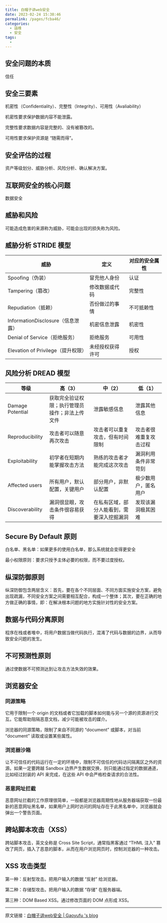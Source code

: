 ```yaml
---
title: 白帽子讲web安全
date: 2023-02-24 15:38:46
permalink: /pages/fcba46/
categories:
  - 运维
  - 安全
tags:
  - 
---
```


## 安全问题的本质

信任

## 安全三要素

机密性（Confidentiality）、完整性（Integrity）、可用性（Avaliability）

机密性要求保护数据内容不能泄露。

完整性要求数据内容是完整的、没有被篡改的。

可用性要求保护资源是 “随需而得”。

## 安全评估的过程

资产等级划分、威胁分析、风险分析、确认解决方案。

## 互联网安全的核心问题

数据安全

## 威胁和风险

可能造成危害的来源称为威胁，可能会出现的损失称为风险。

## 威胁分析 STRIDE 模型

| 威胁                           | 定义       | 对应的安全属性 |
| ---------------------------- | -------- | ------- |
| Spoofing（伪装）                 | 冒充他人身份   | 认证      |
| Tampering（篡改）                | 修改数据或代码  | 完整性     |
| Repudiation（抵赖）              | 否份做过的事情  | 不可抵赖性   |
| InformationDisclosure（信息泄露）  | 机密信息泄露   | 机密性     |
| Denial of Service（拒绝服务）      | 拒绝服务     | 可用性     |
| Elevation of Privilege（提升权限） | 未经授权获得许可 | 授权      |

## 风险分析 DREAD 模型

| 等级               | 高（3）                    | 中（2）                  | 低（1）        |
| ---------------- | ----------------------- | --------------------- | ----------- |
| Damage Potential | 获取完全验证权限；执行管理员操作；非法上传文件 | 泄露敏感信息                | 泄露其他信息      |
| Reproducibility  | 攻击者可以随意再次攻击             | 攻击者可以重复攻击，但有时间限制      | 攻击者很难重复攻击过程 |
| Exploitability   | 初学者在短期内能掌握攻击方法          | 熟练的攻击者才能完成这次攻击        | 漏洞利用条件非常苛刻  |
| Affected users   | 所有用户，默认配置，关键用户          | 部分用户，非默认配置            | 极少数用户，匿名用户  |
| Discoverability  | 漏洞很显眼，攻击条件很容易获得         | 在私有区域，部分人能看到，需要深入挖掘漏洞 | 发现该漏洞极其困难   |

## Secure By Default 原则

白名单、黑名单：如果更多的使用白名单，那么系统就会变得更安全

最小权限原则：要求只授予主体必要的权限，而不要过度授权。

## 纵深防御原则

纵深防御包含两层含义：首先，要在各个不同层面、不同方面实施安全方案，避免出现疏漏，不同安全方案之间需要相互配合，构成一个整体；其次，要在正确的地方做正确的事情，即：在解决根本问题的地方实施针对性的安全方案。

## 数据与代码分离原则

程序在栈或者堆中，将用户数据当做代码执行，混淆了代码与数据的边界，从而导致安全问题的发生。

## 不可预测性原则

通过使数据不可预测达到让攻击方法失效的效果。

## 浏览器安全

### 同源策略

它用于限制一个 origin 的文档或者它加载的脚本如何能与另一个源的资源进行交互。它能帮助阻隔恶意文档，减少可能被攻击的媒介。

浏览器的同源策略，限制了来自不同源的 “document” 或脚本，对当前 “document” 读取或设置某些属性。

### 浏览器沙箱

让不可信任的代码运行在一定的环境中，限制不可信任的代码访问隔离区之外的资源。如果一定要跨越 Sandbox 边界产生数据交换，则只能通过指定的数据通道，比如经过封装的 API 来完成，在这些 API 中会严格检查请求的合法性。

### 恶意网址拦截

恶意网址拦截的工作原理很简单，一般都是浏览器周期性地从服务器端获取一份最新的恶意网址黑名单，如果用户上网时访问的网址存在于此黑名单中，浏览器就会弹出一个警告页面。

## 跨站脚本攻击（XSS）

跨站脚本攻击，英文全称是 Cross Site Script，通常指黑客通过 “THML 注入” 篡改了网页，插入了恶意的脚本，从而在用户浏览网页时，控制浏览器的一种攻击。

## XSS 攻击类型

第一种：反射型攻击。把用户输入的数据 “反射” 给浏览器。

第二种：存储型攻击。把用户输入的数据 “存储” 在服务器端。

第三种：DOM Based XSS。通过修改页面的 DOM 点形成 XSS。

--- 

原文链接：[白帽子讲web安全 | Gaoyufu &#39;s blog](https://www.gaoyufu.cn/pages/2d615df/#%E5%AE%89%E5%85%A8%E9%97%AE%E9%A2%98%E7%9A%84%E6%9C%AC%E8%B4%A8)
